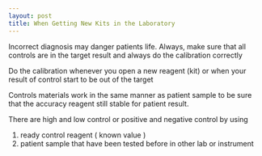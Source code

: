 ```yaml
---
layout: post
title: When Getting New Kits in the Laboratory
---
```


Incorrect diagnosis may danger patients life. Always,  make sure that all controls are in the target result and always do the calibration correctly

Do the calibration whenever you open a new reagent (kit) or when your result of control start to be out of the target 

Controls materials work in the same manner as patient sample to be sure that the accuracy reagent still stable for patient result.

There are high and low control or positive and negative control by using 

1.  ready control reagent ( known value )
2. patient sample that have been tested before in other lab or instrument
